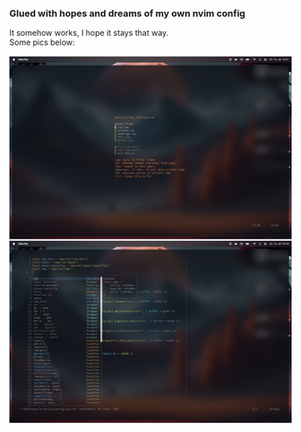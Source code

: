 ### Glued with hopes and dreams of my own nvim config 
It somehow works, I hope it stays that way.<br> 
Some pics below:<br><br>
![Launchscreen](./doc/launchscreen.png)
![Launchscreen](./doc/autocomplete.png)
